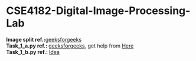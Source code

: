 # CSE4182-Digital-Image-Processing-Lab
<b>Image split ref.:</b><a href="https://www.geeksforgeeks.org/dividing-images-into-equal-parts-using-opencv-in-python">geeksforgeeks</a><br>
<b>Task_1_a.py ref.: </b><a href="https://www.geeksforgeeks.org/spatial-resolution-down-sampling-and-up-sampling-in-image-processing/">geeksforgeeks</a>, get help from <a href="https://github.com/JoyKarmoker/CSE4182-Digital-Image-Processing-Lab/blob/main/Task_1/1_a.py">Here<a><br>
<b>Task_1_b.py ref.: </b><a href="https://github.com/mohammadzainabbas/Digital-Image-Processing---DIP/blob/master/Intensity%20Level%20Resolution.py">Idea</a>
